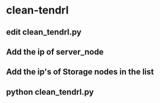 # clean-tendrl

## edit clean_tendrl.py
## Add the ip of server_node 
## Add the ip's of Storage nodes in the list
## python clean_tendrl.py
